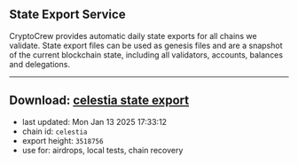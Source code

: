 ## State Export Service
CryptoCrew provides automatic daily state exports for all chains we validate. State export files can be used as genesis files and are a snapshot of the current blockchain state, including all validators, accounts, balances and delegations.

---
**Download: [celestia state export](https://dl-eu2.ccvalidators.com/SERVICE/celestia/celestia_export_3518756.json)**
---

- last updated: Mon Jan 13 2025 17:33:12
- chain id: `celestia`
- export height: `3518756`
- use for: airdrops, local tests, chain recovery

